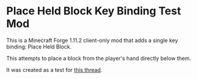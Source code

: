 # Place Held Block Key Binding Test Mod
This is a Minecraft Forge 1.11.2 client-only mod that adds a single key binding: Place Held Block.

This attempts to place a block from the player's hand directly below them.

It was created as a test for [this thread](http://www.minecraftforum.net/forums/mapping-and-modding/minecraft-mods/modification-development/2786461-how-to-get-minecraftserver-instance).
